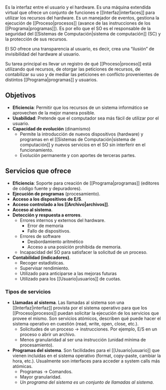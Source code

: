 Es la interfaz entre el usuario y el hardware. Es una máquina extendida virtual que ofrece un conjunto de funciones e [[Interfaz|interfaces]] para utilizar los recursos del hardware. Es un manejador de eventos, gestiona la ejecución de [[Proceso|procesos]] (avance de las instrucciones de los [[Programa|programas]]). Es por ello que el SO es el responsable de la seguridad del [[Sistemas de Computación|sistema de computación]] (SC) y la protección de sus recursos.

 El SO ofrece una transparencia al usuario, es decir, crea una “ilusión” de invisibilidad del hardware al usuario.

 Su tarea principal es llevar un registro de qué [[Proceso|proceso]] está utilizando qué recursos, de otorgar las peticiones de recursos, de contabilizar su uso y de mediar las peticiones en conflicto provenientes de distintos [[Programa|programas]] y usuarios.
 
 ## Objetivos
- **Eficiencia**: Permitir que los recursos de un sistema informático se aprovechen de la mejor manera posible.
- **Usabilidad**: Pretende que el computador sea más fácil de utilizar por el usuario.
- **Capacidad de evolución** (dinamismo)
	- Permite la introducción de nuevos dispositivos (hardware) y programas en el [[Sistemas de Computación|sistema de computación]] y nuevos servicios en el SO sin interferir en el funcionamiento.
	- Evolución permanente y con aportes de terceras partes.

## Servicios que ofrece
- **Eficiencia**: Soporte para creación de [[Programa|programas]] (editores de código fuente y depuradores).
- **Ejecución de programas** (procesamiento).
- **Acceso a los dispositivos de E/S**.
- **Acceso controlado a los [[Archivo|archivos]]**.
- **Acceso al sistema**.
- **Detección y respuesta a errores**.
	- Errores internos y externos del hardware.
		- Error de memoria
		- Fallo de dispositivos.
	- Errores de software
		- Desbordamiento aritmético
		- Acceso a una posición prohibida de memoria.
	- Incapacidad del SO para satisfacer la solicitud de un proceso.
- **Contabilidad (indicadores)**.
	- Recoger estadísticas.
	- Supervisar rendimiento.
	- Utilizado para anticiparse a las mejoras futuras
	- Utilizado para los [[Usuario|usuarios]] de cuotas.

### Tipos de servicios
- **Llamadas al sistema**. Las llamadas al sistema son una [[Interfaz|interfaz]] provista por el sistema operativo para que los [[Proceso|procesos]] puedan solicitar la ejecución de los servicios que provee el mismo. Son servicios atómicos, describen qué puede hacer el sistema operativo en cuestión (read, write, open, close, etc.).
	- Solicitudes de un proceso -> instrucciones. Por ejemplo, E/S en un proceso o abrir un archivo.
	- Menos granularidad al ser una instrucción (unidad mínima de procesamiento).
- **Programas del sistema**. Son facilidades para el [[Usuario|usuario]] que vienen incluidas en el sistema operativo (format, copy-paste, cambiar la hora, etc.). Usualmente son interfaces para acceder a system calls más atómicas.
	- Programas -> Comandos.
	- Mayor granularidad.
	- *Un programa del sistema es un conjunto de llamadas al sistema*.
